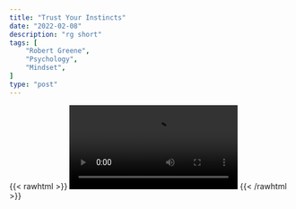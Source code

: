 ```yaml
---
title: "Trust Your Instincts"
date: "2022-02-08"
description: "rg short"
tags: [
    "Robert Greene",
    "Psychology",
    "Mindset",
]
type: "post"
---
```

{{< rawhtml >}}
    <video width="auto" height="auto" controls>
        <source src="https://clips.dev00ps.com/Robert%20Greene/Trust%20your%20instincts.mp4" type="video/mp4"> 
    </video>
{{< /rawhtml >}}